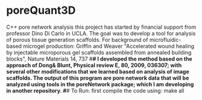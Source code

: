 # poreQuant3D
C++ pore network analysis 
this project has started by financial support from professor Dino Di Carlo in UCLA. 
The goal was to develop a tool for analysis of porous tissue generation scaffolds. 
For background of microfluidic-based microgel production:
  Griffin and Weaver "Accelerated wound healing by injectable microporous gel scaffolds assembled from annealed building blocks", Nature Materials 14, 737
#******************************#
I developed the method based on the approach of Dong& Blunt, Physical review E, 80, 2009, 036307; with several other modifications that we
learned based on analysis of image scaffolds. 
The output of this program are pore network data that will be analyzed using tools in the poreNetwork package; which I am developing in another repository. 
#******************************#
To Run:
first compile the code using:
make all
